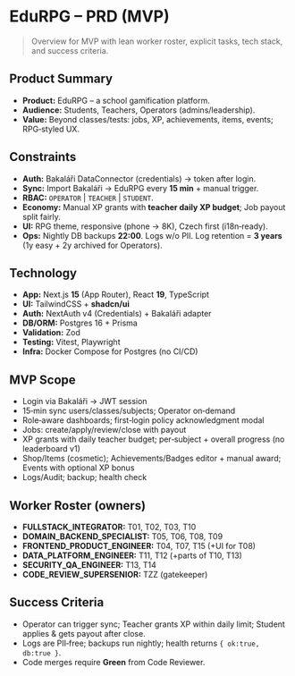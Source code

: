 # EduRPG – PRD (MVP)

> Overview for MVP with lean worker roster, explicit tasks, tech stack, and success criteria.

## Product Summary
- **Product:** EduRPG – a school gamification platform.
- **Audience:** Students, Teachers, Operators (admins/leadership).
- **Value:** Beyond classes/tests: jobs, XP, achievements, items, events; RPG‑styled UX.

## Constraints
- **Auth:** Bakaláři DataConnector (credentials) → token after login.
- **Sync:** Import Bakaláři → EduRPG every **15 min** + manual trigger.
- **RBAC:** `OPERATOR` | `TEACHER` | `STUDENT`.
- **Economy:** Manual XP grants with **teacher daily XP budget**; Job payout split fairly.
- **UI:** RPG theme, responsive (phone → 8K), Czech first (i18n‑ready).
- **Ops:** Nightly DB backups **22:00**. Logs w/o PII. Log retention = **3 years** (1y easy + 2y archived for Operators).

## Technology
- **App:** Next.js **15** (App Router), React **19**, TypeScript
- **UI:** TailwindCSS + **shadcn/ui**
- **Auth:** NextAuth v4 (Credentials) + Bakaláři adapter
- **DB/ORM:** Postgres 16 + Prisma
- **Validation:** Zod
- **Testing:** Vitest, Playwright
- **Infra:** Docker Compose for Postgres (no CI/CD)

## MVP Scope
- Login via Bakaláři → JWT session
- 15‑min sync users/classes/subjects; Operator on‑demand
- Role‑aware dashboards; first‑login policy acknowledgment modal
- Jobs: create/apply/review/close with payout
- XP grants with daily teacher budget; per‑subject + overall progress (no leaderboard v1)
- Shop/Items (cosmetic); Achievements/Badges editor + manual award; Events with optional XP bonus
- Logs/Audit; backup; health check

## Worker Roster (owners)
- **FULLSTACK_INTEGRATOR:** T01, T02, T03, T10
- **DOMAIN_BACKEND_SPECIALIST:** T05, T06, T08, T09
- **FRONTEND_PRODUCT_ENGINEER:** T04, T07, T15 (+UI for T08)
- **DATA_PLATFORM_ENGINEER:** T11, T12 (+parts of T10, T13)
- **SECURITY_QA_ENGINEER:** T13, T14
- **CODE_REVIEW_SUPERSENIOR:** TZZ (gatekeeper)

## Success Criteria
- Operator can trigger sync; Teacher grants XP within daily limit; Student applies & gets payout after close.
- Logs are PII‑free; backups run nightly; health returns `{ ok:true, db:true }`.
- Code merges require **Green** from Code Reviewer.
